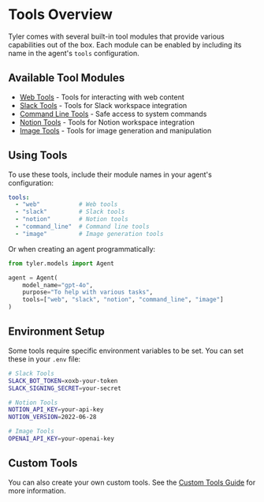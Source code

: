 # Tools Overview

Tyler comes with several built-in tool modules that provide various capabilities out of the box. Each module can be enabled by including its name in the agent's `tools` configuration.

## Available Tool Modules

- [Web Tools](./web.md) - Tools for interacting with web content
- [Slack Tools](./slack.md) - Tools for Slack workspace integration
- [Command Line Tools](./command-line.md) - Safe access to system commands
- [Notion Tools](./notion.md) - Tools for Notion workspace integration
- [Image Tools](./image.md) - Tools for image generation and manipulation

## Using Tools

To use these tools, include their module names in your agent's configuration:

```yaml
tools:
  - "web"           # Web tools
  - "slack"         # Slack tools
  - "notion"        # Notion tools
  - "command_line"  # Command line tools
  - "image"         # Image generation tools
```

Or when creating an agent programmatically:

```python
from tyler.models import Agent

agent = Agent(
    model_name="gpt-4o",
    purpose="To help with various tasks",
    tools=["web", "slack", "notion", "command_line", "image"]
)
```

## Environment Setup

Some tools require specific environment variables to be set. You can set these in your `.env` file:

```bash
# Slack Tools
SLACK_BOT_TOKEN=xoxb-your-token
SLACK_SIGNING_SECRET=your-secret

# Notion Tools
NOTION_API_KEY=your-api-key
NOTION_VERSION=2022-06-28

# Image Tools
OPENAI_API_KEY=your-openai-key
```

## Custom Tools

You can also create your own custom tools. See the [Custom Tools Guide](../examples/using-tools.md) for more information. 